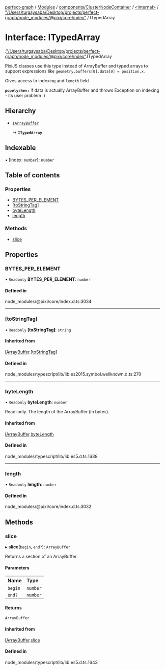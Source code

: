 [perfect-graph](../README.md) / [Modules](../modules.md) / [components/ClusterNodeContainer](../modules/components_ClusterNodeContainer.md) / [<internal\>](../modules/components_ClusterNodeContainer._internal_.md) / ["/Users/turgaysaba/Desktop/projects/perfect-graph/node\_modules/@pixi/core/index"](../modules/components_ClusterNodeContainer._internal_.__Users_turgaysaba_Desktop_projects_perfect_graph_node_modules__pixi_core_index_.md) / ITypedArray

# Interface: ITypedArray

[<internal>](../modules/components_ClusterNodeContainer._internal_.md).["/Users/turgaysaba/Desktop/projects/perfect-graph/node_modules/@pixi/core/index"](../modules/components_ClusterNodeContainer._internal_.__Users_turgaysaba_Desktop_projects_perfect_graph_node_modules__pixi_core_index_.md).ITypedArray

PixiJS classes use this type instead of ArrayBuffer and typed arrays
to support expressions like `geometry.buffers[0].data[0] = position.x`.

Gives access to indexing and `length` field

**`popelyshev:`** If data is actually ArrayBuffer and throws Exception on indexing - its user problem :)

## Hierarchy

- [`IArrayBuffer`](components_ClusterNodeContainer._internal_.__Users_turgaysaba_Desktop_projects_perfect_graph_node_modules__pixi_core_index_.IArrayBuffer.md)

  ↳ **`ITypedArray`**

## Indexable

▪ [index: `number`]: `number`

## Table of contents

### Properties

- [BYTES\_PER\_ELEMENT](components_ClusterNodeContainer._internal_.__Users_turgaysaba_Desktop_projects_perfect_graph_node_modules__pixi_core_index_.ITypedArray.md#bytes_per_element)
- [[toStringTag]](components_ClusterNodeContainer._internal_.__Users_turgaysaba_Desktop_projects_perfect_graph_node_modules__pixi_core_index_.ITypedArray.md#[tostringtag])
- [byteLength](components_ClusterNodeContainer._internal_.__Users_turgaysaba_Desktop_projects_perfect_graph_node_modules__pixi_core_index_.ITypedArray.md#bytelength)
- [length](components_ClusterNodeContainer._internal_.__Users_turgaysaba_Desktop_projects_perfect_graph_node_modules__pixi_core_index_.ITypedArray.md#length)

### Methods

- [slice](components_ClusterNodeContainer._internal_.__Users_turgaysaba_Desktop_projects_perfect_graph_node_modules__pixi_core_index_.ITypedArray.md#slice)

## Properties

### BYTES\_PER\_ELEMENT

• `Readonly` **BYTES\_PER\_ELEMENT**: `number`

#### Defined in

node_modules/@pixi/core/index.d.ts:3034

___

### [toStringTag]

• `Readonly` **[toStringTag]**: `string`

#### Inherited from

[IArrayBuffer](components_ClusterNodeContainer._internal_.__Users_turgaysaba_Desktop_projects_perfect_graph_node_modules__pixi_core_index_.IArrayBuffer.md).[[toStringTag]](components_ClusterNodeContainer._internal_.__Users_turgaysaba_Desktop_projects_perfect_graph_node_modules__pixi_core_index_.IArrayBuffer.md#[tostringtag])

#### Defined in

node_modules/typescript/lib/lib.es2015.symbol.wellknown.d.ts:270

___

### byteLength

• `Readonly` **byteLength**: `number`

Read-only. The length of the ArrayBuffer (in bytes).

#### Inherited from

[IArrayBuffer](components_ClusterNodeContainer._internal_.__Users_turgaysaba_Desktop_projects_perfect_graph_node_modules__pixi_core_index_.IArrayBuffer.md).[byteLength](components_ClusterNodeContainer._internal_.__Users_turgaysaba_Desktop_projects_perfect_graph_node_modules__pixi_core_index_.IArrayBuffer.md#bytelength)

#### Defined in

node_modules/typescript/lib/lib.es5.d.ts:1638

___

### length

• `Readonly` **length**: `number`

#### Defined in

node_modules/@pixi/core/index.d.ts:3032

## Methods

### slice

▸ **slice**(`begin`, `end?`): `ArrayBuffer`

Returns a section of an ArrayBuffer.

#### Parameters

| Name | Type |
| :------ | :------ |
| `begin` | `number` |
| `end?` | `number` |

#### Returns

`ArrayBuffer`

#### Inherited from

[IArrayBuffer](components_ClusterNodeContainer._internal_.__Users_turgaysaba_Desktop_projects_perfect_graph_node_modules__pixi_core_index_.IArrayBuffer.md).[slice](components_ClusterNodeContainer._internal_.__Users_turgaysaba_Desktop_projects_perfect_graph_node_modules__pixi_core_index_.IArrayBuffer.md#slice)

#### Defined in

node_modules/typescript/lib/lib.es5.d.ts:1643
